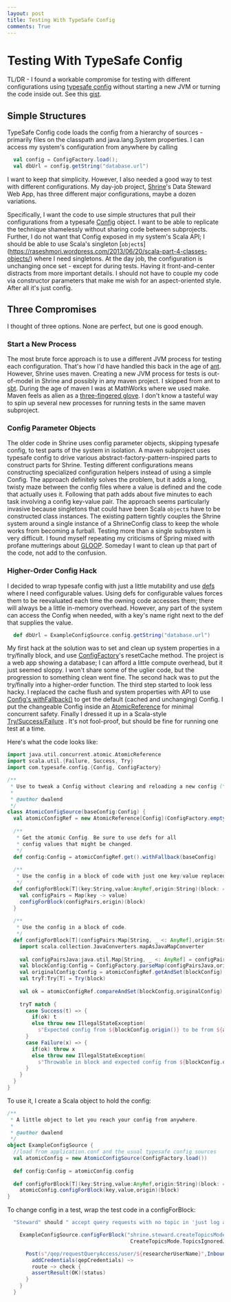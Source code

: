 ```yaml
---
layout: post
title: Testing With TypeSafe Config
comments: True
---
```


# Testing With TypeSafe Config

TL/DR - I found a workable compromise for testing with different configurations using [typesafe config](https://github.com/typesafehub/config) without starting a new JVM or turning the code inside out. See this [gist](https://gist.github.com/dwalend/5a193daa24af8dbfbdc5).

## Simple Structures

TypeSafe Config code loads the config from a hierarchy of sources - primarily files on the classpath and java.lang.System properties. I can access my system's configuration from anywhere by calling 

```Scala
  val config = ConfigFactory.load();
  val dbUrl = config.getString("database.url")
```

I want to keep that simplicity. However, I also needed a good way to test with different configurations. My day-job project, [Shrine](http://catalyst.harvard.edu/services/shrine/)'s Data Steward Web App, has three different major configurations, maybe a dozen variations. 

Specifically, I want the code to use simple structures that pull their configurations from a typesafe [Config](https://github.com/typesafehub/config/blob/master/config/src/main/java/com/typesafe/config/Config.java) object. I want to be able to replicate the technique shamelessly without sharing code between subprojects. Further, I do not want that Config exposed in my system's Scala API; I should be able to use Scala's singleton [```object```s] (https://raseshmori.wordpress.com/2013/06/20/scala-part-4-classes-objects/) where I need singletons. At the day job, the configuration is unchanging once set - except for during tests. Having it front-and-center distracts from more important details. I should not have to couple my code via constructor parameters that make me wish for an aspect-oriented style. After all it's just config.

## Three Compromises

I thought of three options. None are perfect, but one is good enough.

### Start a New Process

The most brute force approach is to use a different JVM process for testing each configuration. That's how I'd have handled this back in the age of [ant](http://zeroturnaround.com/rebellabs/java-build-tools-part-2-a-decision-makers-comparison-of-maven-gradle-and-ant-ivy/). However, Shrine uses maven. Creating a new JVM process for tests is out-of-model in Shrine and possibly in any maven project. I skipped from ant to [sbt](https://codeascraft.com/2014/09/30/building-a-better-build-our-transition-from-ant-to-sbt/). During the age of maven I was at MathWorks where we used make. Maven feels as alien as a [three-fingered glove](https://www.etsy.com/listing/91486506/alien-hand-knit-kiwi-green-warm-three). I don't know a tasteful way to spin up several new processes for running tests in the same maven subproject.

### Config Parameter Objects

The older code in Shrine uses config parameter objects, skipping typesafe config, to test parts of the system in isolation. A maven subproject uses typesafe config to drive various abstract-factory-pattern-inspired parts to construct parts for Shrine. Testing different configurations means constructing specialized configuration helpers instead of using a simple Config. The approach definitely solves the problem, but it adds a long, twisty maze between the config files where a value is defined and the code that actually uses it. Following that path adds about five minutes to each task involving a config key-value pair. The approach seems particularly invasive because singletons that could have been Scala ```object```s have to be constructed class instances. The existing pattern tightly couples the Shrine system around a single instance of a ShrineConfig class to keep the whole works from becoming a furball. Testing more than a single subsystem is very difficult. I found myself repeating my criticisms of Spring mixed with profane mutterings about [GLOOP](http://perl.plover.com/yak/design/samples/slide004.html). Someday I want to clean up that part of the code, not add to the confusion.

### Higher-Order Config Hack

I decided to wrap typesafe config with just a little mutability and use [defs](http://blog.jessitron.com/2012/07/choices-with-def-and-val-in-scala.html) where I need configurable values. Using defs for configurable values forces them to be reevaluated each time the owning code accesses them; there will always be a little in-memory overhead. However, any part of the system can access the Config when needed, with a key's name right next to the def that supplies the value. 

```Scala
  def dbUrl = ExampleConfigSource.config.getString("database.url")
```

My first hack at the solution was to set and clean up system properties in a try/finally block, and use [ConfigFactory](https://github.com/typesafehub/config/blob/master/config/src/main/java/com/typesafe/config/ConfigFactory.java)'s resetCache method. The project is a web app showing a database; I can afford a little compute overhead, but it just seemed sloppy. I won't share some of the uglier code, but the progression to something clean went fine. The second hack was to put the try/finally into a higher-order function. The third step started to look less hacky. I replaced the cache flush and system properties with API to use [Config's withFallback()](https://github.com/typesafehub/config#merging-config-trees) to get the default (cached and unchanging) Config. I put the changeable Config inside an [AtomicReference](https://docs.oracle.com/javase/8/docs/api/java/util/concurrent/atomic/package-summary.html) for minimal concurrent safety. Finally I dressed it up in a Scala-style [Try/Success/Failure](http://danielwestheide.com/blog/2012/12/26/the-neophytes-guide-to-scala-part-6-error-handling-with-try.html) . It's not fool-proof, but should be fine for running one test at a time.

Here's what the code looks like:

```Scala
import java.util.concurrent.atomic.AtomicReference
import scala.util.{Failure, Success, Try}
import com.typesafe.config.{Config, ConfigFactory}

/**
 * Use to tweak a Config without clearing and reloading a new config (for testing).
 *
 * @author dwalend
 */
class AtomicConfigSource(baseConfig:Config) {
  val atomicConfigRef = new AtomicReference[Config](ConfigFactory.empty())
 
  /**
   * Get the atomic Config. Be sure to use defs for all 
   * config values that might be changed.
   */
  def config:Config = atomicConfigRef.get().withFallback(baseConfig)
 
  /**
   * Use the config in a block of code with just one key/value replaced.
   */
  def configForBlock[T](key:String,value:AnyRef,origin:String)(block: => T):T = {
    val configPairs = Map(key -> value)
    configForBlock(configPairs,origin)(block)
  }
 
  /**
   * Use the config in a block of code.
   */
  def configForBlock[T](configPairs:Map[String, _ <: AnyRef],origin:String)(block: => T):T = {
    import scala.collection.JavaConverters.mapAsJavaMapConverter
 
    val configPairsJava:java.util.Map[String, _ <: AnyRef] = configPairs.asJava
    val blockConfig:Config = ConfigFactory.parseMap(configPairsJava,origin)
    val originalConfig:Config = atomicConfigRef.getAndSet(blockConfig)
    val tryT:Try[T] = Try(block)
 
    val ok = atomicConfigRef.compareAndSet(blockConfig,originalConfig)
 
    tryT match {
      case Success(t) => {
        if(ok) t
        else throw new IllegalStateException(
          s"Expected config from ${blockConfig.origin()} to be from ${atomicConfigRef.get().origin()} instead.")
      }
      case Failure(x) => {
        if(ok) throw x
        else throw new IllegalStateException(
          s"Throwable in block and expected config from ${blockConfig.origin()} to be from ${atomicConfigRef.get().origin()} instead.",x)
      }
    }
  }
}
```

To use it, I create a Scala object to hold the config:

```Scala
/**
 * A little object to let you reach your config from anywhere.
 * 
 * @author dwalend
 */
object ExampleConfigSource {
  //load from application.conf and the usual typesafe config sources
  val atomicConfig = new AtomicConfigSource(ConfigFactory.load()) 
 
  def config:Config = atomicConfig.config
 
  def configForBlock[T](key:String,value:AnyRef,origin:String)(block: => T):T = 
    atomicConfig.configForBlock(key,value,origin)(block)
}
```

To change config in a test, wrap the test code in a configForBlock:

```Scala
  "Steward" should " accept query requests with no topic in 'just log and approve everything' mode " in {

    ExampleConfigSource.configForBlock("shrine.steward.createTopicsMode", 
                                        CreateTopicsMode.TopicsIgnoredJustLog.name){

      Post(s"/qep/requestQueryAccess/user/${researcherUserName}",InboundShrineQuery(5,"test query","Not even using a topic")) ~>
        addCredentials(qepCredentials) ~>
        route ~> check {
        assertResult(OK)(status)
      }
    }
  }
```